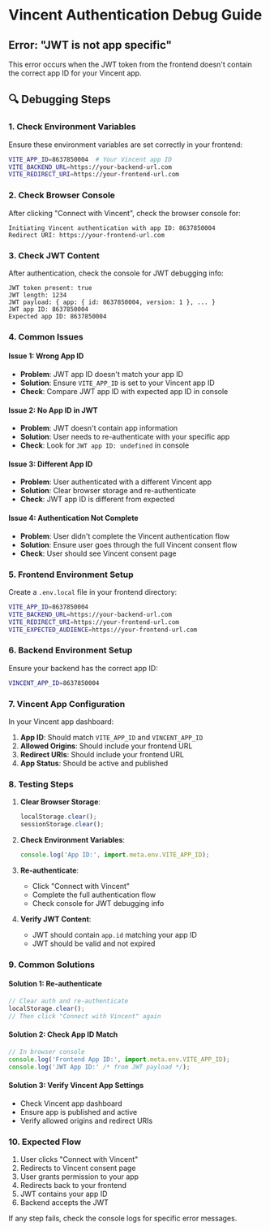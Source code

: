 # Vincent Authentication Debug Guide

## Error: "JWT is not app specific"

This error occurs when the JWT token from the frontend doesn't contain the correct app ID for your Vincent app.

## 🔍 **Debugging Steps**

### 1. **Check Environment Variables**

Ensure these environment variables are set correctly in your frontend:

```bash
VITE_APP_ID=8637850004  # Your Vincent app ID
VITE_BACKEND_URL=https://your-backend-url.com
VITE_REDIRECT_URI=https://your-frontend-url.com
```

### 2. **Check Browser Console**

After clicking "Connect with Vincent", check the browser console for:

```
Initiating Vincent authentication with app ID: 8637850004
Redirect URI: https://your-frontend-url.com
```

### 3. **Check JWT Content**

After authentication, check the console for JWT debugging info:

```
JWT token present: true
JWT length: 1234
JWT payload: { app: { id: 8637850004, version: 1 }, ... }
JWT app ID: 8637850004
Expected app ID: 8637850004
```

### 4. **Common Issues**

#### **Issue 1: Wrong App ID**

- **Problem**: JWT app ID doesn't match your app ID
- **Solution**: Ensure `VITE_APP_ID` is set to your Vincent app ID
- **Check**: Compare JWT app ID with expected app ID in console

#### **Issue 2: No App ID in JWT**

- **Problem**: JWT doesn't contain app information
- **Solution**: User needs to re-authenticate with your specific app
- **Check**: Look for `JWT app ID: undefined` in console

#### **Issue 3: Different App ID**

- **Problem**: User authenticated with a different Vincent app
- **Solution**: Clear browser storage and re-authenticate
- **Check**: JWT app ID is different from expected

#### **Issue 4: Authentication Not Complete**

- **Problem**: User didn't complete the Vincent authentication flow
- **Solution**: Ensure user goes through the full Vincent consent flow
- **Check**: User should see Vincent consent page

### 5. **Frontend Environment Setup**

Create a `.env.local` file in your frontend directory:

```bash
VITE_APP_ID=8637850004
VITE_BACKEND_URL=https://your-backend-url.com
VITE_REDIRECT_URI=https://your-frontend-url.com
VITE_EXPECTED_AUDIENCE=https://your-frontend-url.com
```

### 6. **Backend Environment Setup**

Ensure your backend has the correct app ID:

```bash
VINCENT_APP_ID=8637850004
```

### 7. **Vincent App Configuration**

In your Vincent app dashboard:

1. **App ID**: Should match `VITE_APP_ID` and `VINCENT_APP_ID`
2. **Allowed Origins**: Should include your frontend URL
3. **Redirect URIs**: Should include your frontend URL
4. **App Status**: Should be active and published

### 8. **Testing Steps**

1. **Clear Browser Storage**:

   ```javascript
   localStorage.clear();
   sessionStorage.clear();
   ```

2. **Check Environment Variables**:

   ```javascript
   console.log('App ID:', import.meta.env.VITE_APP_ID);
   ```

3. **Re-authenticate**:

   - Click "Connect with Vincent"
   - Complete the full authentication flow
   - Check console for JWT debugging info

4. **Verify JWT Content**:
   - JWT should contain `app.id` matching your app ID
   - JWT should be valid and not expired

### 9. **Common Solutions**

#### **Solution 1: Re-authenticate**

```javascript
// Clear auth and re-authenticate
localStorage.clear();
// Then click "Connect with Vincent" again
```

#### **Solution 2: Check App ID Match**

```javascript
// In browser console
console.log('Frontend App ID:', import.meta.env.VITE_APP_ID);
console.log('JWT App ID:' /* from JWT payload */);
```

#### **Solution 3: Verify Vincent App Settings**

- Check Vincent app dashboard
- Ensure app is published and active
- Verify allowed origins and redirect URIs

### 10. **Expected Flow**

1. User clicks "Connect with Vincent"
2. Redirects to Vincent consent page
3. User grants permission to your app
4. Redirects back to your frontend
5. JWT contains your app ID
6. Backend accepts the JWT

If any step fails, check the console logs for specific error messages.
